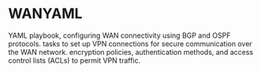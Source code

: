 # WANYAML
YAML playbook, configuring WAN connectivity using BGP and OSPF protocols.  tasks to set up VPN connections for secure communication over the WAN network. encryption policies, authentication methods, and access control lists (ACLs) to permit VPN traffic.  
